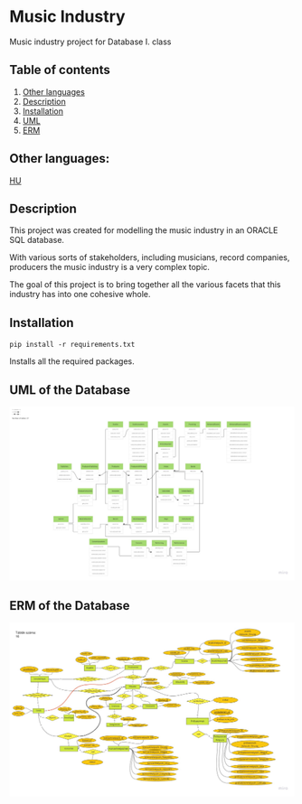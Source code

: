 # Music Industry

Music industry project for Database I. class

## Table of contents
1. [Other languages](#other-languages)
2. [Description](#description)
3. [Installation](#installation)
4. [UML](#uml-of-the-database)
5. [ERM](#erm-of-the-database)

## Other languages:
[HU](https://github.com/MemerGamer/MusicIndustry/blob/main/README_HUN.md)

## Description

This project was created for modelling the music industry in an ORACLE SQL database.

With various sorts of stakeholders, including musicians, record companies, producers the music industry is a very complex topic.

The goal of this project is to bring together all the various facets that this industry has into one cohesive whole.

## Installation
```console
pip install -r requirements.txt
```
Installs all the required packages.

## UML of the Database

![UML](https://github.com/MemerGamer/MusicIndustry/blob/main/assets/img/UML.jpg?raw=true) 

## ERM of the Database

![ERM](https://github.com/MemerGamer/MusicIndustry/blob/main/assets/img/ERM-HUN.jpg?raw=true) 